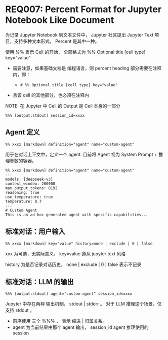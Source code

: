 # REQ007: Percent Format for Jupyter Notebook Like Document

为记录 Jupyter Notebook 到文本文件中， Jupyter 社区提出 Jupyter Text 项目，支持多种文本形式， Percent 是其中一种。

使用 %% 表示 Cell 的开始， 全部格式为 %% Optional title [cell type] key="value"

- 需要注意，如果基础文档是 编程语言，则 percent heading 部分需要在注释内，即：

    - `# %% Optional title [cell type] key="value"`

- 且该 cell 的其他部分，也必须在注释内

NOTE: 在 Jupyter 中 Cell 的 Output 是 Cell 本身的一部分

```percent
%%% [output:stdout] session_id=xxxx
```

## Agent 定义

```percent
%% xxxx [markdown] definition="agent" name="custom-agent"
```

用于在对话上下文中，定义一个 agent. 目前将 Agent 视为 System Prompt + 推理参数的容器。


```percent
%% xxxx [markdown] definition="agent" name="custom-agent"
---
models: [deepseek-v3]
context_window: 200000
max_output_tokens: 8192
reasoning: true
use_temperature: true
temperature: 0.7
---
# Custom Agent
This is an ad-hoc generated agent with specific capabilities...
```

## 标准对话：用户输入

```percent
%% xxxx [markdown] key="value" history=none | exclude | 0 | false
```

xxx 为可选，无实际意义， key=value 遵从 jupyter text 风格

history 为是否记录对话历史， none | exclude | 0 | false 表示不记录


## 标准对话：LLM 的输出

```percent
%%% [output:stdout] agent="custom-agent" session_id=xxxx
```

Jupyter 中存在两种 输出机制， stdout | stderr 。 对于 LLM 推理这个场景，仅支持 stdout 。

- 前序使用 三个 %%% ， 表示 缩进 | 归属关系。
- agent 为当前结果由那个 agent 输出， session_id agent 推理使用的 session





